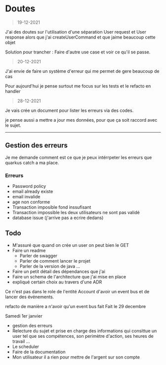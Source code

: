 # Doutes

> 19-12-2021

J'ai des doutes sur l'utilisation d'une séparation User request et User response alors que j'ai createUserCommand et que jaime beaucoup cette objet

Solution pour trancher : Faire d'autre use case et voir ce qu'il se passe.

> 20-12-2021

J'ai envie de faire un système d'erreur qui me permet de gere beaucoup de cas

Pour aujourd'hui je pense surtout me focus sur les tests et le refacto en handler

> 28-12-2021

Je vais crée un document pour lister les erreurs via des codes.

je pense aussi a mettre a jour mes données, pour que ça soit raccord avec le sujet.

---

## Gestion des erreurs

Je me demande comment est ce que je peux intérrpeter les erreurs que quarkus catch a ma place.

### Erreurs

- Password policy
- email already existe
- email invalide
- age non conforme
- Transaction imposible fond inssufisant
- Transaction impossible les deux utilisateurs ne sont pas validé
- database issue (j'arrive pas a ecrire dedans)

## Todo

- M'assuré que quand on crée un user on peut bien le GET
- Faire un readme
  - Parler de swagger
  - Parler de comment lancer le projet
  - Parler de la version de java ...
- Faire un petit détail des dépendances que j'ai
- Faire un schema de l'architecture que j'ai mise en place
- expliqué certain choix au travers d'une ADR

Ce n'est pas dans le role de l'entité Account d'avoir un event bus et de lancer des événements.

refacto de manière a n'avoir qu'un event bus fait
Fait le 29 decembre

Samedi 1er janvier

- gestion des erreurs
- Relecture du sujet et prise en charge des informations qui consittue un user tel que ses compétences, son perimètre d'action, ses heures de travail ...
- Le scheduler
- Faire de la documentation
- Mon utilisateur il a rien pour mettre de l'argent sur son compte

